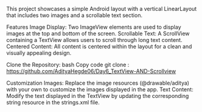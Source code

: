 This project showcases a simple Android layout with a vertical LinearLayout that includes two images and a scrollable text section.

Features
Image Display: Two ImageView elements are used to display images at the top and bottom of the screen.
Scrollable Text: A ScrollView containing a TextView allows users to scroll through long text content.
Centered Content: All content is centered within the layout for a clean and visually appealing design.

Clone the Repository:
bash
Copy code
git clone : https://github.com/AdityaHegde06/Day6_TextView-AND-Scrollview

Customization
Images: Replace the image resources (@drawable/aditya) with your own to customize the images displayed in the app.
Text Content: Modify the text displayed in the TextView by updating the corresponding string resource in the strings.xml file.

